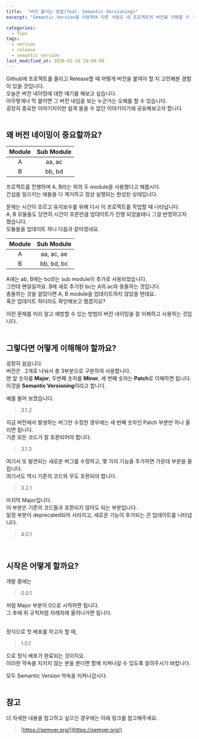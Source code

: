 ```yaml
---
title:  "버전 붙이는 방법(feat. Semantic Versioning)"
excerpt: "Semantic Version을 이용하여 다른 사람도 내 프로젝트의 버전을 이해할 수 있게 하기"

categories:
  - Tips
tags:
  - version
  - release
  - semantic version
last_modified_at: 2020-01-18 18:00:00
---
```

Github에 프로젝트를 올리고 Release할 때 어떻게 버전을 붙여아 할 지 고민해본 경험이 있을 것입니다.  
오늘은 버전 네이밍에 대한 얘기를 해보고 싶습니다.  
아무렇게나 막 붙이면 그 버전 네임을 보는 누군가는 오해를 할 수 있습니다.  
굉장히 중요한 이야기지이만 쉽게 들을 수 없던 이야기이기에 공유해보고자 합니다.  
<br>

## 왜 버전 네이밍이 중요할까요?
Module|Sub Module
:---: | :---:
A | aa, ac
B | bb, bd

프로젝트를 진행하며 A, B라는 위의 두 module을 사용했다고 해봅시다.  
간섭을 일으키는 애들을 다 제거하고 정상 실행되는 완성된 상태입니다.  

문제는 시간이 흐르고 유지보수를 위해 다시 이 프로젝트를 작업할 때 나타납니다.  
A, B 모듈들도 당연히 시간이 흐른만큼 업데이트가 진행 되었을테니 그걸 반영하고자 했습니다.  
모듈들을 업데이트 하니 다음과 같아졌네요.  

Module | Sub Module
:---: | :---:
A | aa, ac, ae
B | bb, bd, bc

A에는 ab, B에는 bc라는 sub module이 추가로 사용되었습니다.  
그런데 왠일일까요. B에 새로 추가된 bc는 A의 ac와 충돌하는 것입니다.  
충돌하는 것을 알았다면 A, B module을 업데이트하지 않았을 텐데요.  
혹은 업데이트 하더라도 확인해보고 했겠지요?  

이런 문제를 미리 알고 예방할 수 있는 방법이 버전 네이밍을 잘 이해하고 사용하는 것입니다.  
<br>

## 그렇다면 어떻게 이해해야 할까요?
굉장히 쉽습니다.  
버전은 . 2개로 나눠서 총 3부분으로 구분하여 사용합니다.  
맨 앞 숫자를 **Major**, 두번째 숫자를 **Minor**, 세 번째 숫자는 **Patch**로 이해하면 됩니다.  
이것을 **Semantic Versioning**이라고 합니다.  

예를 들어 보겠습니다.
> 3.1.2

지금 버전에서 발생하는 버그만 수정한 경우에는 세 번째 숫자인 Patch 부분만 하나 올리면 됩니다.  
기존 모든 코드가 잘 호환되어야 합니다.  
> 3.1.3

여기서 또 발견되는 새로운 버그를 수정하고, 몇 가지 기능을 추가하면 가운데 부분을 올립니다.  
여기서도 역시 기존의 코드와 무도 호환되야 합니다.  
> 3.2.1

마지막 Major입니다.  
이 부분은 기존의 코드들과 호환되지 않아도 되는 부분입니다.  
일정 부분이 deprecated되어 사라지고, 새로운 기능이 추가되는 큰 업데이트를 나타냅니다.  
> 4.0.1

<br>

## 시작은 어떻게 할까요?
개발 중에는 
> 0.0.1  

처럼 Major 부분이 0으로 시작하면 됩니다.  
그 후에 위 규칙처럼 차례차례 올려나가면 됩니다.  
<br>

정식으로 첫 배포를 하고자 할 때,
> 1.0.1

으로 정식 배포가 완료되는 것이지요.  
이러한 약속을 지키지 않는 분을 본다면 함께 지켜나갈 수 있도록 알려주시기 바랍니다.  

모두 Semantic Version 약속을 지켜나갑시다.  
<br>

## 참고
더 자세한 내용을 참고하고 싶으신 경우에는 아래 링크를 참고해주세요.  
> [https://semver.org/](https://semver.org/)
